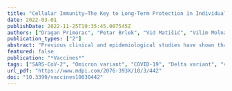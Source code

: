 ```yaml
---
title: "Cellular Immunity—The Key to Long-Term Protection in Individuals Recovered from SARS-CoV-2 and after Vaccination"
date: 2022-03-01
publishDate: 2022-11-25T19:35:45.007545Z
authors: ["Dragan Primorac", "Petar Brlek", "Vid Matišić", "Vilim Molnar", "Kristijan Vrdoljak", "Renata Zadro", "Marijo Parčina"]
publication_types: ["2"]
abstract: "Previous clinical and epidemiological studies have shown that over time antibody titers decrease, and they do not provide long-term mucosa protection against SARS-CoV-2 infection. Additionally, the increase in breakthrough infections that occur more frequently in the vaccinated than in the study participants with previous SARS-CoV-2 infection has recently become a priority public health concern. We measured the amount of interferon-gamma (Quan-T-Cell ELISA) and the level of antibodies (Anti-SARS-CoV-2 QuantiVac ELISA IgG) in the blood of the same patients simultaneously to compare cellular and humoral immunity. A total of 200 study participants (before Omicron variant appearance) were divided into four groups whose levels of cellular and humoral immunity we compared: study participants previously infected with SARS-CoV-2 (group 1); study participants vaccinated with EMA-approved vaccines (group 2); study participants previously infected with SARS-CoV-2, and vaccination history (group 3); and study participants without a history of SARS-CoV-2 infection or vaccination (group 4). Our results showed that study participants who received one of the EMA-approved vaccines and who recovered from COVID-19 (group 3) had significantly higher levels of cellular immunity and antibody titers in comparison with groups 1 and 2. Additionally, we have noticed that the study participants previously infected with SARS-CoV-2 and the study participants vaccinated with EMA-approved vaccines had a long-lasting cellular immunity. Furthermore, antibody levels showed a negative correlation with time since the last contact with a viral antigen, while cellular immunity within 20 months showed as long-term protection. Moreover, out of 200 study participants, only 1 study participant who recovered from COVID-19 (0.5%) was re-infected, while a total of 6 study participants (3%) were infected with SARS-CoV-2 after receiving the vaccine. This study suggests that cellular immunity—unlike humoral immunity, thanks to memory T cells—represents long-term protection in individuals recovered from SARS-CoV-2 and after vaccination."
featured: false
publication: "*Vaccines*"
tags: ["SARS-CoV-2", "Omicron variant", "COVID-19", "Delta variant", "vaccination", "infection", "breakthrough infection", "cellular immunity", "humoral immunity"]
url_pdf: "https://www.mdpi.com/2076-393X/10/3/442"
doi: "10.3390/vaccines10030442"
---
```


